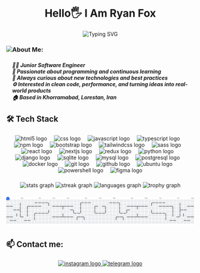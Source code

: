 <h1 align="center">Hello🖐️ I Am Ryan Fox</h1>

<p align="center">
  <img src="https://readme-typing-svg.herokuapp.com?font=JetBrains+Mono&weight=800&pause=1000&width=435&lines=Welcome+to+my+github+profile!" alt="Typing SVG" />
</p>

###

<img align="left" height="180" src="https://user-images.githubusercontent.com/74038190/213866269-5d00981c-7c98-46d7-8a8e-16f462f15227.gif"  />

###

<h3 align="left">About Me:</h3>

###

<h5 align="left">👨‍💻 Junior Software Engineer  <br>💎 Passionate about programming and continuous learning   <br>🌱 Always curious about new technologies and best practices  <br>⚙️ Interested in clean code, performance, and turning ideas into real-world products<br>🏠 Based in Khorramabad, Lorestan, Iran</h5>

###

<h2 align="left">🛠️ Tech Stack</h2>

###

<div align="center">
  <img src="https://skillicons.dev/icons?i=html" height="40" alt="html5 logo"  />
  <img width="11" />
  <img src="https://skillicons.dev/icons?i=css" height="40" alt="css logo"  />
  <img width="11" />
  <img src="https://skillicons.dev/icons?i=js" height="40" alt="javascript logo"  />
  <img width="11" />
  <img src="https://skillicons.dev/icons?i=ts" height="40" alt="typescript logo"  />
  <img width="11" />
  <img src="https://cdn.simpleicons.org/npm/CB3837" height="40" alt="npm logo"  />
  <img width="11" />
  <img src="https://skillicons.dev/icons?i=bootstrap" height="40" alt="bootstrap logo"  />
  <img width="11" />
  <img src="https://skillicons.dev/icons?i=tailwind" height="40" alt="tailwindcss logo"  />
  <img width="11" />
  <img src="https://skillicons.dev/icons?i=sass" height="40" alt="sass logo"  />
  <img width="11" />
  <img src="https://skillicons.dev/icons?i=react" height="40" alt="react logo"  />
  <img width="11" />
  <img src="https://skillicons.dev/icons?i=nextjs" height="40" alt="nextjs logo"  />
  <img width="11" />
  <img src="https://skillicons.dev/icons?i=redux" height="40" alt="redux logo"  />
  <img width="11" />
  <img src="https://skillicons.dev/icons?i=py" height="40" alt="python logo"  />
  <img width="11" />
  <img src="https://skillicons.dev/icons?i=django" height="40" alt="django logo"  />
  <img width="11" />
  <img src="https://skillicons.dev/icons?i=sqlite" height="40" alt="sqlite logo"  />
  <img width="11" />
  <img src="https://skillicons.dev/icons?i=mysql" height="40" alt="mysql logo"  />
  <img width="11" />
  <img src="https://skillicons.dev/icons?i=postgres" height="40" alt="postgresql logo"  />
  <img width="11" />
  <img src="https://skillicons.dev/icons?i=docker" height="40" alt="docker logo"  />
  <img width="11" />
  <img src="https://skillicons.dev/icons?i=git" height="40" alt="git logo"  />
  <img width="11" />
  <img src="https://skillicons.dev/icons?i=github" height="40" alt="github logo"  />
  <img width="11" />
  <img src="https://cdn.simpleicons.org/ubuntu/E95420" height="40" alt="ubuntu logo"  />
  <img width="11" />
  <img src="https://skillicons.dev/icons?i=powershell" height="40" alt="powershell logo"  />
  <img width="11" />
  <img src="https://skillicons.dev/icons?i=figma" height="40" alt="figma logo"  />
</div>

###

<div align="center">
  <img src="https://github-readme-stats.vercel.app/api?username=Ryan-Foxx&hide_title=false&hide_rank=false&show_icons=true&include_all_commits=true&count_private=true&disable_animations=false&theme=dracula&locale=en&hide_border=false&order=1" height="150" alt="stats graph"  />
  <img src="https://streak-stats.demolab.com?user=Ryan-Foxx&locale=en&mode=daily&theme=dracula&hide_border=false&border_radius=5&order=3" height="150" alt="streak graph"  />
  <img src="https://github-readme-stats.vercel.app/api/top-langs?username=Ryan-Foxx&locale=en&hide_title=false&layout=compact&card_width=320&langs_count=5&theme=dracula&hide_border=false&order=2" height="150" alt="languages graph"  />
  <img src="https://github-profile-trophy.vercel.app?username=Ryan-Foxx&theme=dracula&column=-1&row=1&margin-w=8&margin-h=8&no-bg=false&no-frame=false&order=4" height="150" alt="trophy graph"  />
</div>

###

<picture>
  <source media="(prefers-color-scheme: dark)" srcset="https://raw.githubusercontent.com/Ryan-Foxx/Ryan-Foxx/output/pacman-contribution-graph-dark.svg">
  <source media="(prefers-color-scheme: light)" srcset="https://raw.githubusercontent.com/Ryan-Foxx/Ryan-Foxx/output/pacman-contribution-graph.svg">
  <img alt="pacman contribution graph" src="https://raw.githubusercontent.com/Ryan-Foxx/Ryan-Foxx/output/pacman-contribution-graph.svg">
</picture>

###

<h2 align="left">📫 Contact me:</h2>

###

<div align="center">
  <a href="https://www.instagram.com/in/ryanfox.official/#" target="_blank">
    <img src="https://img.shields.io/static/v1?message=Instagram&logo=instagram&label=&color=E4405F&logoColor=white&labelColor=&style=for-the-badge" height="25" alt="instagram logo"  />
  </a>
  <a href="https://t.me/ryan_fox_official" target="_blank">
    <img src="https://img.shields.io/static/v1?message=Telegram&logo=telegram&label=&color=2CA5E0&logoColor=white&labelColor=&style=for-the-badge" height="25" alt="telegram logo"  />
  </a>
</div>

###
